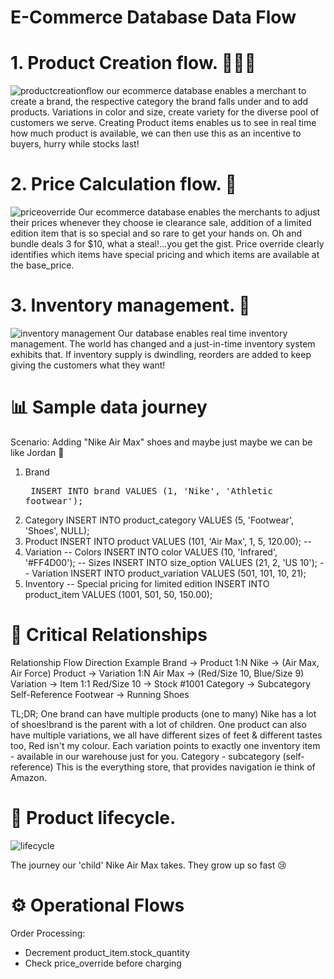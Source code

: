 # E-Commerce Database Data Flow
# 1. Product Creation flow. 👨🏽‍💻
![productcreationflow](https://github.com/user-attachments/assets/bf71da68-abc9-42e0-8b7b-c8742e2b1e8a)
our ecommerce database enables a merchant to create a brand, the respective category the brand falls under and to add products. Variations in color and size, create variety for the diverse pool of customers we serve. Creating Product items enables us to see in real time how much product is available, we can then use this as an incentive to buyers, hurry while stocks last! 
# 2. Price Calculation flow. 🟰
   ![priceoverride](https://github.com/user-attachments/assets/aa4632c5-4cd0-44d3-9398-ae3fefd36ec3)
Our ecommerce database enables the merchants to adjust their prices whenever they choose ie clearance sale, addition of a limited edition item that is so special and so rare to get your hands on. Oh and bundle deals 3 for $10, what a steal!...you get the gist. Price override clearly identifies which items have special pricing and which items are available at the base_price.
# 3. Inventory management. 🚛
![inventory management](https://github.com/user-attachments/assets/1fea7bb9-d3c5-4d88-9649-db01581e4b1a)
Our database enables real time inventory management. The world has changed and a just-in-time inventory system exhibits that. If inventory supply is dwindling, reorders are added to keep giving the customers what they want!
# 📊 Sample data journey
Scenario: Adding "Nike Air Max" shoes and maybe just maybe we can be like Jordan 🏀
 1. Brand <pre> INSERT INTO brand VALUES (1, 'Nike', 'Athletic footwear');</pre>
 2. Category INSERT INTO product_category VALUES (5, 'Footwear', 'Shoes', NULL);
 3. Product INSERT INTO product VALUES (101, 'Air Max', 1, 5, 120.00); --
 4. Variation -- Colors INSERT INTO color VALUES (10, 'Infrared', '#FF4D00');
     -- Sizes INSERT INTO size_option VALUES (21, 2, 'US 10');
    -- Variation INSERT INTO product_variation VALUES (501, 101, 10, 21);
 5. Inventory -- Special pricing for limited edition INSERT INTO product_item VALUES (1001, 501, 50, 150.00); 

# 🔗 Critical Relationships

Relationship	         Flow Direction	      Example
Brand → Product	        1:N	               Nike → (Air Max, Air Force)
Product → Variation	     1:N	               Air Max → (Red/Size 10, Blue/Size 9)
Variation → Item	        1:1	               Red/Size 10 → Stock #1001
Category → Subcategory	 Self-Reference	   Footwear → Running Shoes

TL;DR; One brand can have multiple products (one to many) Nike has a lot of shoes!brand is the parent with a lot of children. One product can also have multiple variations, we all have different sizes of feet & different tastes too, Red isn't my colour. Each variation points to exactly one inventory item - available in our warehouse just for you. Category - subcategory (self-reference) This is the everything store, that provides navigation ie think of Amazon. 

# 👟 Product lifecycle. 
![lifecycle](https://github.com/user-attachments/assets/b5451b5b-c15e-4a7e-bbf2-2e3667fb285c)

The journey our 'child' Nike Air Max takes. They grow up so fast 😢

# ⚙️ Operational Flows

Order Processing:
- Decrement product_item.stock_quantity
- Check price_override before charging

